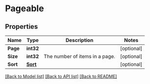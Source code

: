# Pageable

## Properties

Name | Type | Description | Notes
------------ | ------------- | ------------- | -------------
**Page** | **int32** |  | [optional] 
**Size** | **int32** | The number of items in a page. | [optional] 
**Sort** | [**Sort**](Sort.md) |  | [optional] 

[[Back to Model list]](../README.md#documentation-for-models) [[Back to API list]](../README.md#documentation-for-api-endpoints) [[Back to README]](../README.md)


